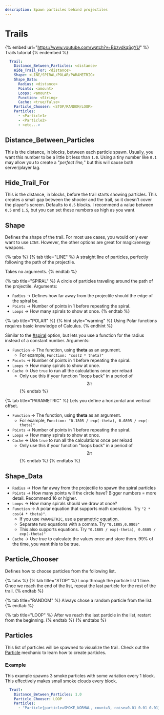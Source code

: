 ```yaml
---
description: Spawn particles behind projectiles
---
```


# Trails

{% embed url="https://www.youtube.com/watch?v=BbzydkqSgYU" %}
Trails tutorial
{% endembed %}

```yaml
  Trail:
    Distance_Between_Particles: <distance>
    Hide_Trail_For: <distance>
    Shape: <LINE/SPIRAL/POLAR/PARAMETRIC>
    Shape_Data:
      Radius: <distance>
      Points: <amount>
      Loops: <amount>
      Function: <String>
      Cache: <true/false>
    Particle_Chooser: <STOP/RANDOM/LOOP>
    Particles:
      - <Particle1>
      - <Particle2>
      - <etc...>
```

## Distance\_Between\_Particles

This is the distance, in blocks, between each particle spawn. Usually, you want this number to be a little bit less than `1.0`. Using a tiny number like `0.1` may allow you to create a "_perfect line,_" but this will cause both server/player lag.

## Hide\_Trail\_For

This is the distance, in blocks, before the trail starts showing particles. This creates a small gap between the shooter and the trail, so it doesn't cover the player's screen. Defaults to `0.5` blocks. I recommend a value between `0.5` and `1.5`, but you can set these numbers as high as you want.

## Shape

Defines the shape of the trail. For most use cases, you would only ever want to use `LINE`. However, the other options are great for magic/energy weapons.

{% tabs %}
{% tab title="LINE" %}
A straight line of particles, perfectly following the path of the projectile.&#x20;

Takes no arguments.&#x20;
{% endtab %}

{% tab title="SPIRAL" %}
A circle of particles traveling around the path of the projectile. Arguments:

* `Radius` -> Defines how far away from the projectile should the edge of the spiral be.
* `Points` -> Number of points in 1 before repeating the spiral.
* `Loops` -> How many spirals to show at once.&#x20;
{% endtab %}

{% tab title="POLAR" %}
{% hint style="warning" %}
Using Polar functions requires basic knowledge of Calculus.
{% endhint %}

Similar to the [#spiral](trails.md#spiral "mention") option, but lets you use a function for the radius instead of a constant number. Arguments:

* `Function` -> The function, using **theta** as an argument.
  * For example, `Function: "cos(2 * theta)"`
* `Points` -> Number of points in 1 before repeating the spiral.
* `Loops` -> How many spirals to show at once.&#x20;
* `Cache` -> Use `true` to run all the calculations once per reload
  * Only use this if your function "loops back" in a period of $$2\pi$$
{% endtab %}

{% tab title="PARAMETRIC" %}
Lets you define a horizontal and vertical offset.&#x20;

* `Function` -> The function, using **theta** as an argument.
  * For example, `Function: "0.1805 / exp(-theta), 0.0805 / exp(-theta)"`
* `Points` -> Number of points in 1 before repeating the spiral.
* `Loops` -> How many spirals to show at once.&#x20;
* `Cache` -> Use `true` to run all the calculations once per reload
  * Only use this if your function "loops back" in a period of $$2\pi$$
{% endtab %}
{% endtabs %}

## Shape\_Data

* `Radius` -> How far away from the projectile to spawn the spiral particles
* `Points` -> How many points will the circle have? Bigger numbers = more detail. Recommend 16 or higher.
* `Loops` -> How many spirals should we draw at once?
* `Function` -> A polar equation that supports math operations. Try `"2 * cos(4 * theta)"`.
  * If you use `PARAMETRIC`, use a [parametric equation](https://en.wikipedia.org/wiki/Parametric\_equation).
  * Separate two equations with a comma. Try `"0.1805,0.0805"`
  * This also supports equations. Try `"0.1805 / exp(-theta), 0.0805 / exp(-theta)"`
* `Cache` -> Use true to calculate the values once and store them. 99% of the time, you want this to be true.

## Particle\_Chooser

Defines how to choose particles from the following list.

{% tabs %}
{% tab title="STOP" %}
Loop through the particle list 1 time. Once we reach the end of the list, repeat the last particle for the rest of the trail.
{% endtab %}

{% tab title="RANDOM" %}
Always chose a random particle from the list.
{% endtab %}

{% tab title="LOOP" %}
After we reach the last particle in the list, restart from the beginning.
{% endtab %}
{% endtabs %}

## Particles

This list of particles will be spawned to visualize the trail. Check out the [Particle](http://127.0.0.1:5000/s/hz7yMxlL81NxAT44nraH/mechanics/particle "mention") mechanic to learn how to create particles.

### Example

This example spawns 3 smoke particles with some variation every 1 block. This effectively makes small smoke clouds every block.

```yaml
  Trail:
    Distance_Between_Particles: 1.0
    Particle_Chooser: LOOP
    Particles:
      - "Particle{particle=SMOKE_NORMAL, count=3, noise=0.01 0.01 0.01}"
```
